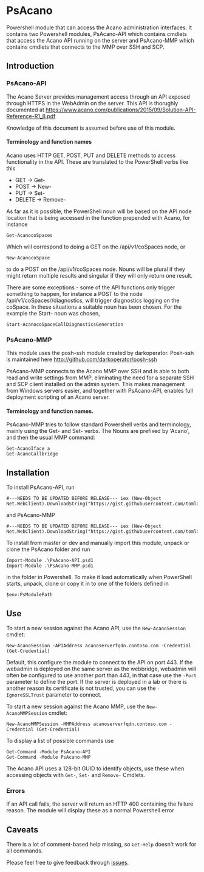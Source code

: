 # PsAcano
Powershell module that can access the Acano administration interfaces. It contains two Powershell modules, PsAcano-API which contains cmdlets that access the Acano API running on the server and PsAcano-MMP which contains cmdlets that connects to the MMP over SSH and SCP.

## Introduction
### PsAcano-API
The Acano Server provides management access through an API exposed through HTTPS in the WebAdmin on the server. This API is thorughly documented at https://www.acano.com/publications/2015/09/Solution-API-Reference-R1_8.pdf

Knowledge of this document is assumed before use of this module.

#### Terminology and function names
Acano uses HTTP GET, POST, PUT and DELETE methods to access functionality in the API. These are translated to the PowerShell verbs like this

- GET     -> Get-
- POST    -> New-
- PUT     -> Set-
- DELETE  -> Remove-

As far as it is possible, the PowerShell noun will be based on the API node location that is being accessed in the function prepended with Acano, for instance

```posh
Get-AcanocoSpaces
```
Which will correspond to doing a GET on the /api/v1/coSpaces node, or

```posh
New-AcanocoSpace
```
to do a POST on the /api/v1/coSpaces node. Nouns will be plural if they might return multiple results and singular if they will only return one result.

There are some exceptions - some of the API functions only trigger something to happen, for instance a POST to the node /api/v1/coSpaces/<coSpace id>/diagnostics, will trigger diagnostics logging on the coSpace. In these situations a suitable noun has been chosen. For the example the Start- noun was chosen,

```posh
Start-AcanocoSpaceCallDiagnosticsGeneration
```
### PsAcano-MMP
This module uses the posh-ssh module created by darkoperator. Posh-ssh is maintained here http://github.com/darkoperator/posh-ssh

PsAcano-MMP connects to the Acano MMP over SSH and is able to both read and write settings from MMP, eliminating the need for a separate SSH and SCP client installed on the admin system. This makes management from Windows servers easier, and together with PsAcano-API, enables full deployment scripting of an Acano server.   

#### Terminology and function names.
PsAcano-MMP tries to follow standard Powershell verbs and terminology, mainly using the Get- and Set- verbs. The Nouns are prefixed by 'Acano', and then the usual MMP command:

```posh
Get-AcanoIface a
Get-AcanoCallbridge
```

## Installation

To install PsAcano-API, run
```posh
#---NEEDS TO BE UPDATED BEFORE RELEASE--- iex (New-Object Net.WebClient).DownloadString("https://gist.githubusercontent.com/tomlarse/5f43bbe0e763cea379ca/raw/c30b59c64a309e7433531c2b33675d7ad6887f98/installmodule")
```
and PsAcano-MMP
```posh
#---NEEDS TO BE UPDATED BEFORE RELEASE--- iex (New-Object Net.WebClient).DownloadString("https://gist.githubusercontent.com/tomlarse/5f43bbe0e763cea379ca/raw/c30b59c64a309e7433531c2b33675d7ad6887f98/installmodule")
```


To install from master or dev and manually import this module, unpack or clone the PsAcano folder and run

```posh
Import-Module .\PsAcano-API.psd1
Import-Module .\PsAcano-MMP.psd1
```

in the folder in Powershell. To make it load automatically when PowerShell starts, unpack, clone or copy it in to one of the folders defined in 

```posh
$env:PsModulePath
```

## Use

To start a new session against the Acano API, use the `New-AcanoSession` cmdlet:

```posh
New-AcanoSession -APIAddress acanoserverfqdn.contoso.com -Credential (Get-Credential)
```

Default, this configure the module to connect to the API on port 443. If the webadmin is deployed on the same server as the webbridge, webadmin will often be configured to use another port than 443, in that case use the `-Port` parameter to define the port. If the server is deployed in a lab or there is another reason its certificate is not trusted, you can use the `-IgnoreSSLTrust` parameter to connect.

To start a new session against the Acano MMP, use the `New-AcanoMMPSession` cmdlet:

```posh
New-AcanoMMPSession -MMPAddress acanoserverfqdn.contoso.com -Credential (Get-Credential)
```

To display a list of possible commands use

```posh
Get-Command -Module PsAcano-API
Get-Command -Module PsAcano-MMP
```

The Acano API uses a 128-bit GUID to identify objects, use these when accessing objects with `Get-`, `Set-` and `Remove-` Cmdlets.

### Errors
If an API call fails, the server will return an HTTP 400 containing the failure reason. The module will display these as a normal Powershell error

## Caveats

There is a lot of comment-based help missing, so `Get-Help` doesn't work for all commands.

Please feel free to give feedback through [issues](https://github.com/tomlarse/PsAcano/issues).
